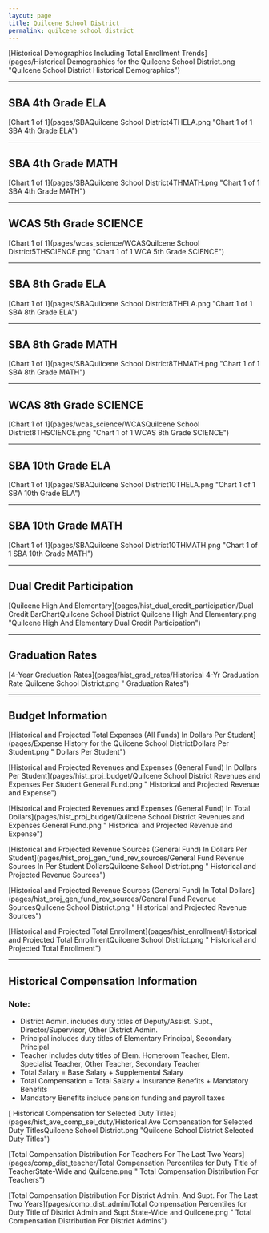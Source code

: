 ```yaml
---
layout: page
title: Quilcene School District
permalink: quilcene school district
---
```



[Historical Demographics Including Total Enrollment Trends](pages/Historical Demographics for the Quilcene School District.png "Quilcene School District Historical Demographics")

___

## SBA 4th Grade ELA

[Chart 1 of 1](pages/SBAQuilcene School District4THELA.png "Chart 1 of 1 SBA 4th Grade ELA")


___

## SBA 4th Grade MATH

[Chart 1 of 1](pages/SBAQuilcene School District4THMATH.png "Chart 1 of 1 SBA 4th Grade MATH")


___

## WCAS 5th Grade SCIENCE

[Chart 1 of 1](pages/wcas_science/WCASQuilcene School District5THSCIENCE.png "Chart 1 of 1 WCA 5th Grade SCIENCE")


___

## SBA 8th Grade ELA

[Chart 1 of 1](pages/SBAQuilcene School District8THELA.png "Chart 1 of 1 SBA 8th Grade ELA")


___

## SBA 8th Grade MATH

[Chart 1 of 1](pages/SBAQuilcene School District8THMATH.png "Chart 1 of 1 SBA 8th Grade MATH")


___

## WCAS 8th Grade SCIENCE

[Chart 1 of 1](pages/wcas_science/WCASQuilcene School District8THSCIENCE.png "Chart 1 of 1 WCAS 8th Grade SCIENCE")


___

## SBA 10th Grade ELA

[Chart 1 of 1](pages/SBAQuilcene School District10THELA.png "Chart 1 of 1 SBA 10th Grade ELA")


___

## SBA 10th Grade MATH

[Chart 1 of 1](pages/SBAQuilcene School District10THMATH.png "Chart 1 of 1 SBA 10th Grade MATH")


___

## Dual Credit Participation

[Quilcene High And Elementary](pages/hist_dual_credit_participation/Dual Credit BarChartQuilcene School District Quilcene High And Elementary.png "Quilcene High And Elementary Dual Credit Participation")


___

## Graduation Rates

[4-Year Graduation Rates](pages/hist_grad_rates/Historical 4-Yr Graduation Rate Quilcene School District.png " Graduation Rates")


___

## Budget Information

[Historical and Projected Total Expenses (All Funds) In Dollars Per Student](pages/Expense History for the Quilcene School DistrictDollars Per Student.png " Dollars Per Student")

[Historical and Projected Revenues and Expenses (General Fund) In Dollars Per Student](pages/hist_proj_budget/Quilcene School District Revenues and Expenses Per Student General Fund.png " Historical and Projected Revenue and Expense")

[Historical and Projected Revenues and Expenses (General Fund) In Total Dollars](pages/hist_proj_budget/Quilcene School District Revenues and Expenses General Fund.png " Historical and Projected Revenue and Expense")

[Historical and Projected Revenue Sources (General Fund) In Dollars Per Student](pages/hist_proj_gen_fund_rev_sources/General Fund Revenue Sources In Per Student DollarsQuilcene School District.png " Historical and Projected Revenue Sources")

[Historical and Projected Revenue Sources (General Fund) In Total Dollars](pages/hist_proj_gen_fund_rev_sources/General Fund Revenue SourcesQuilcene School District.png " Historical and Projected Revenue Sources")

[Historical and Projected Total Enrollment](pages/hist_enrollment/Historical and Projected Total EnrollmentQuilcene School District.png " Historical and Projected Total Enrollment")


___

## Historical Compensation Information
### Note:
- District Admin. includes duty titles of Deputy/Assist. Supt., Director/Supervisor, Other District Admin.
- Principal includes duty titles of Elementary Principal, Secondary Principal
- Teacher includes duty titles of Elem. Homeroom Teacher, Elem. Specialist Teacher, Other Teacher, Secondary Teacher
- Total Salary = Base Salary + Supplemental Salary
- Total Compensation = Total Salary + Insurance Benefits + Mandatory Benefits
- Mandatory Benefits include pension funding and payroll taxes

[ Historical Compensation for Selected Duty Titles](pages/hist_ave_comp_sel_duty/Historical Ave Compensation for Selected Duty TitlesQuilcene School District.png "Quilcene School District Selected Duty Titles")

[Total Compensation Distribution For Teachers For The Last Two Years](pages/comp_dist_teacher/Total Compensation Percentiles for Duty Title of TeacherState-Wide and Quilcene.png " Total Compensation Distribution For Teachers")

[Total Compensation Distribution For District Admin. And Supt. For The Last Two Years](pages/comp_dist_admin/Total Compensation Percentiles for Duty Title of District Admin and Supt.State-Wide and Quilcene.png " Total Compensation Distribution For District Admins")

